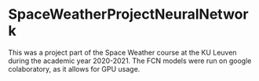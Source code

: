 # SpaceWeatherProjectNeuralNetwork

This was a project part of the Space Weather course at the KU Leuven during the academic year 2020-2021.
The FCN models were run on google colaboratory, as it allows for GPU usage.
